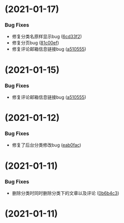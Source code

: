 # [](https://github.com/muxik/PureBlog/compare/v2.2.2...v) (2021-01-17)


### Bug Fixes

* 修复分类名原样显示bug ([6cd33f2](https://github.com/muxik/PureBlog/commit/6cd33f27d61e0864849daaa014fda600e3874b91))
* 修复分页bug ([81c00ef](https://github.com/muxik/PureBlog/commit/81c00ef8ee57d29c711d44d8cfa4d231a9dfb0cc))
* 修复评论邮箱信息链接bug ([a510555](https://github.com/muxik/PureBlog/commit/a51055564e11ed07e6662d8acc4dc9fd0e44257c))



# [](https://github.com/muxik/PureBlog/compare/v2.2.2...v) (2021-01-15)


### Bug Fixes

* 修复评论邮箱信息链接bug ([a510555](https://github.com/muxik/PureBlog/commit/a51055564e11ed07e6662d8acc4dc9fd0e44257c))



# [](https://github.com/muxik/PureBlog/compare/v2.2.1...v) (2021-01-12)


### Bug Fixes

* 修复了后台分类修改bug ([eab0fac](https://github.com/muxik/PureBlog/commit/eab0fac060291dd14ca2170e06ad382244de2e38))



# [](https://github.com/muxik/PureBlog/compare/v2.1.2...v) (2021-01-11)


### Bug Fixes

* 删除分类时同时删除分类下的文章以及评论 ([0b6b4c3](https://github.com/muxik/PureBlog/commit/0b6b4c30db831598f0921316ce4c10bec7680408))



# [](https://github.com/muxik/PureBlog/compare/v2.1.2...v) (2021-01-11)


